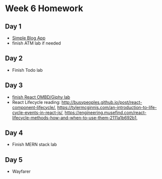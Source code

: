 # Week 6 Homework

## Day 1
- [Simple Blog App](https://github.com/SF-WDI-LABS/simple-blog-react)
- finish ATM lab if needed

## Day 2
- Finish Todo lab

## Day 3
- [finish React OMBD/Giphy lab](https://github.com/SF-WDI-LABS/react-omdb)
- React Lifecycle reading: http://busypeoples.github.io/post/react-component-lifecycle/,
https://tylermcginnis.com/an-introduction-to-life-cycle-events-in-react-js/,
https://engineering.musefind.com/react-lifecycle-methods-how-and-when-to-use-them-2111a1b692b1,


## Day 4
- Finish MERN stack lab

## Day 5
- Wayfarer
